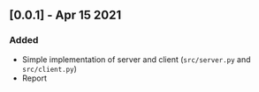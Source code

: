 ## [0.0.1] - Apr 15 2021

### Added
- Simple implementation of server and client (`src/server.py` and `src/client.py`)
- Report
